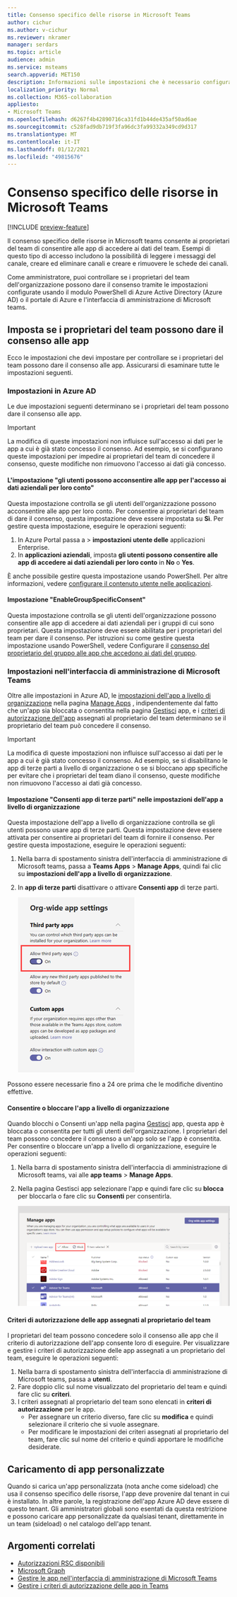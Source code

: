 ```yaml
---
title: Consenso specifico delle risorse in Microsoft Teams
author: cichur
ms.author: v-cichur
ms.reviewer: nkramer
manager: serdars
ms.topic: article
audience: admin
ms.service: msteams
search.appverid: MET150
description: Informazioni sulle impostazioni che è necessario configurare per controllare se i proprietari dei team dell'organizzazione possono dare il consenso alle app.
localization_priority: Normal
ms.collection: M365-collaboration
appliesto:
- Microsoft Teams
ms.openlocfilehash: d6267f4b42890716ca31fd1b44de435af50ad6ae
ms.sourcegitcommit: c528fad9db719f3fa96dc3fa99332a349cd9d317
ms.translationtype: MT
ms.contentlocale: it-IT
ms.lasthandoff: 01/12/2021
ms.locfileid: "49815676"
---
```

# <a name="resource-specific-consent-in-microsoft-teams"></a>Consenso specifico delle risorse in Microsoft Teams

[!INCLUDE [preview-feature](includes/preview-feature.md)]

Il consenso specifico delle risorse in Microsoft teams consente ai proprietari del team di consentire alle app di accedere ai dati del team. Esempi di questo tipo di accesso includono la possibilità di leggere i messaggi del canale, creare ed eliminare canali e creare e rimuovere le schede dei canali.

Come amministratore, puoi controllare se i proprietari del team dell'organizzazione possono dare il consenso tramite le impostazioni configurate usando il modulo PowerShell di Azure Active Directory (Azure AD) o il portale di Azure e l'interfaccia di amministrazione di Microsoft teams.  

## <a name="set-whether-team-owners-can-give-consent-to-apps"></a>Imposta se i proprietari del team possono dare il consenso alle app

Ecco le impostazioni che devi impostare per controllare se i proprietari del team possono dare il consenso alle app. Assicurarsi di esaminare tutte le impostazioni seguenti.

### <a name="settings-in-azure-ad"></a>Impostazioni in Azure AD

Le due impostazioni seguenti determinano se i proprietari del team possono dare il consenso alle app.

> [!IMPORTANT]
> La modifica di queste impostazioni non influisce sull'accesso ai dati per le app a cui è già stato concesso il consenso. Ad esempio, se si configurano queste impostazioni per impedire ai proprietari del team di concedere il consenso, queste modifiche non rimuovono l'accesso ai dati già concesso.

#### <a name="the-users-can-consent-to-apps-accessing-company-data-on-their-behalf-setting"></a>L'impostazione "gli utenti possono acconsentire alle app per l'accesso ai dati aziendali per loro conto"

Questa impostazione controlla se gli utenti dell'organizzazione possono acconsentire alle app per loro conto. Per consentire ai proprietari del team di dare il consenso, questa impostazione deve essere impostata su **Sì**. Per gestire questa impostazione, eseguire le operazioni seguenti:

1. In Azure Portal passa a   >  **impostazioni utente delle** applicazioni Enterprise.
2. In **applicazioni aziendali**, imposta **gli utenti possono consentire alle app di accedere ai dati aziendali per loro conto** in **No** o **Yes**.

È anche possibile gestire questa impostazione usando PowerShell. Per altre informazioni, vedere [configurare il contenuto utente nelle applicazioni](https://docs.microsoft.com/azure/active-directory/manage-apps/configure-user-consent#configure-user-consent-to-applications).

#### <a name="the-enablegroupspecificconsent-setting"></a>Impostazione "EnableGroupSpecificConsent"

Questa impostazione controlla se gli utenti dell'organizzazione possono consentire alle app di accedere ai dati aziendali per i gruppi di cui sono proprietari. Questa impostazione deve essere abilitata per i proprietari del team per dare il consenso. Per istruzioni su come gestire questa impostazione usando PowerShell, vedere Configurare il [consenso del proprietario del gruppo alle app che accedono ai dati del gruppo](https://docs.microsoft.com/azure/active-directory/manage-apps/configure-user-consent#configure-group-owner-consent-to-apps-accessing-group-data).

### <a name="settings-in-the-microsoft-teams-admin-center"></a>Impostazioni nell'interfaccia di amministrazione di Microsoft Teams

Oltre alle impostazioni in Azure AD, le [impostazioni dell'app a livello di organizzazione](manage-apps.md#manage-org-wide-app-settings) nella pagina [Manage Apps](manage-apps.md) , indipendentemente dal fatto che un'app sia bloccata o consentita nella pagina [Gestisci](manage-apps.md#allow-and-block-apps) app, e i [criteri di autorizzazione dell'app](teams-app-permission-policies.md) assegnati al proprietario del team determinano se il proprietario del team può concedere il consenso.

> [!IMPORTANT]
> La modifica di queste impostazioni non influisce sull'accesso ai dati per le app a cui è già stato concesso il consenso. Ad esempio, se si disabilitano le app di terze parti a livello di organizzazione o se si bloccano app specifiche per evitare che i proprietari del team diano il consenso, queste modifiche non rimuovono l'accesso ai dati già concesso.  

#### <a name="the-allow-third-party-apps-setting-in-org-wide-app-settings"></a>Impostazione "Consenti app di terze parti" nelle impostazioni dell'app a livello di organizzazione

Questa impostazione dell'app a livello di organizzazione controlla se gli utenti possono usare app di terze parti. Questa impostazione deve essere attivata per consentire ai proprietari del team di fornire il consenso. Per gestire questa impostazione, eseguire le operazioni seguenti:

1. Nella barra di spostamento sinistra dell'interfaccia di amministrazione di Microsoft teams, passa a **Teams Apps**  >  **Manage Apps**, quindi fai clic su **impostazioni dell'app a livello di organizzazione**.
2. In **app di terze parti** disattivare o attivare **Consenti app** di terze parti.

    ![Screenshot dell'impostazione "Consenti app di terze parti in teams"](media/resource-specific-consent-org-wide-setting.png)

Possono essere necessarie fino a 24 ore prima che le modifiche diventino effettive.

#### <a name="allow-or-block-the-app-at-the-org-level"></a>Consentire o bloccare l'app a livello di organizzazione

Quando blocchi o Consenti un'app nella pagina [Gestisci](manage-apps.md#allow-and-block-apps) app, questa app è bloccata o consentita per tutti gli utenti dell'organizzazione. I proprietari del team possono concedere il consenso a un'app solo se l'app è consentita. Per consentire o bloccare un'app a livello di organizzazione, eseguire le operazioni seguenti:

1. Nella barra di spostamento sinistra dell'interfaccia di amministrazione di Microsoft teams, vai alle **app teams**  >  **Manage Apps**.
2. Nella pagina Gestisci app selezionare l'app e quindi fare clic su **blocca** per bloccarla o fare clic su **Consenti** per consentirla.

    ![Screenshot delle app bloccate nelle impostazioni a livello di organizzazione](media/resource-specific-consent-allow-block-apps.png)

#### <a name="app-permission-policy-assigned-to-the-team-owner"></a>Criteri di autorizzazione delle app assegnati al proprietario del team

I proprietari del team possono concedere solo il consenso alle app che il criterio di autorizzazione dell'app consente loro di eseguire. Per visualizzare e gestire i criteri di autorizzazione delle app assegnati a un proprietario del team, eseguire le operazioni seguenti:

1. Nella barra di spostamento sinistra dell'interfaccia di amministrazione di Microsoft teams, passa a **utenti**.
2. Fare doppio clic sul nome visualizzato del proprietario del team e quindi fare clic su **criteri**.
3. I criteri assegnati al proprietario del team sono elencati in **criteri di autorizzazione** per le app.
    - Per assegnare un criterio diverso, fare clic su **modifica** e quindi selezionare il criterio che si vuole assegnare.
    - Per modificare le impostazioni dei criteri assegnati al proprietario del team, fare clic sul nome del criterio e quindi apportare le modifiche desiderate.  

## <a name="uploading-custom-apps"></a>Caricamento di app personalizzate

Quando si carica un'app personalizzata (nota anche come sideload) che usa il consenso specifico delle risorse, l'app deve provenire dal tenant in cui è installato. In altre parole, la registrazione dell'app Azure AD deve essere di questo tenant. Gli amministratori globali sono esentati da questa restrizione e possono caricare app personalizzate da qualsiasi tenant, direttamente in un team (sideload) o nel catalogo dell'app tenant.

## <a name="related-topics"></a>Argomenti correlati

- [Autorizzazioni RSC disponibili](https://aka.ms/teams-rsc)
- [Microsoft Graph](https://developer.microsoft.com/graph)
- [Gestire le app nell'interfaccia di amministrazione di Microsoft Teams](manage-apps.md)
- [Gestire i criteri di autorizzazione delle app in Teams](teams-app-permission-policies.md)
